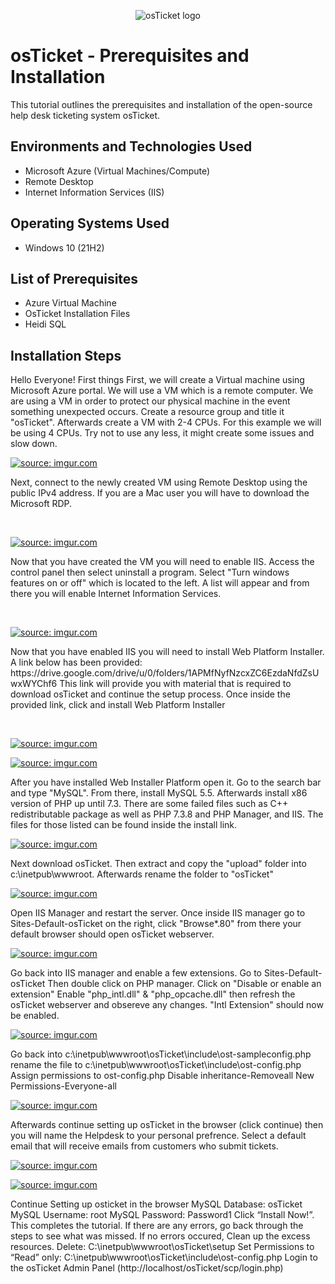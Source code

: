 <p align="center">
<img src="https://i.imgur.com/Clzj7Xs.png" alt="osTicket logo"/>
</p>

<h1>osTicket - Prerequisites and Installation</h1>
This tutorial outlines the prerequisites and installation of the open-source help desk ticketing system osTicket.<br />




<h2>Environments and Technologies Used</h2>

- Microsoft Azure (Virtual Machines/Compute)
- Remote Desktop
- Internet Information Services (IIS)

<h2>Operating Systems Used </h2>

- Windows 10</b> (21H2)

<h2>List of Prerequisites</h2>

- Azure Virtual Machine
- OsTicket Installation Files
- Heidi SQL

<h2>Installation Steps</h2>

Hello Everyone! First things First, we will create a Virtual machine using Microsoft Azure portal. We will use a VM which is a remote computer. We are using a VM in order to protect our physical machine in the event something unexpected occurs. Create a resource group and title it "osTicket". Afterwards create a VM with 2-4 CPUs. For this example we will be using 4 CPUs. Try not to use any less, it might create some issues and slow down.

<p>
<a href="https://imgur.com/KkTwoEQ"><img src="https://i.imgur.com/KkTwoEQ.jpg" title="source: imgur.com" /></a>
</p>
<p>
Next, connect to the newly created VM using Remote Desktop using the public IPv4 address. If you are a Mac user you will have to download the Microsoft RDP.
</p>
<br />

<p>
<a href="https://imgur.com/Mq939fY"><img src="https://i.imgur.com/Mq939fY.jpg" title="source: imgur.com" /></a>
</p>
<p>
Now that you have created the VM you will need to enable IIS. Access the control panel then select uninstall a program. Select "Turn windows features on or off" which is located to the left. A list will appear and from there you will enable Internet Information Services.
</p>
<br />

<p>
<a href="https://imgur.com/9HTz9T3"><img src="https://i.imgur.com/9HTz9T3.jpg" title="source: imgur.com" /></a>
</p>
<p>
Now that you have enabled IIS you will need to install Web Platform Installer. A link below has been provided: https://drive.google.com/drive/u/0/folders/1APMfNyfNzcxZC6EzdaNfdZsUwxWYChf6 This link will provide you with material that is required to download osTicket and continue the setup process. Once inside the provided link, click and install Web Platform Installer
</p>
<br />

<p>
<a href="https://imgur.com/PDq8gzi"><img src="https://i.imgur.com/PDq8gzi.jpg" title="source: imgur.com" /></a>
</p>
<p>
<a href="https://imgur.com/8jky0rf"><img src="https://i.imgur.com/8jky0rf.jpg" title="source: imgur.com" /></a>
</p>
After you have installed Web Installer Platform open it. Go to the search bar and type "MySQL". From there, install MySQL 5.5. Afterwards install x86 version of PHP up until 7.3. There are some failed files such as C++ redistributable package as well as PHP 7.3.8 and PHP Manager, and IIS. The files for those listed can be found inside the install link.
<br />

<p>
<a href="https://imgur.com/bo0ga6O"><img src="https://i.imgur.com/bo0ga6O.png" title="source: imgur.com" /></a>
</p>
Next download osTicket. Then extract and copy the "upload" folder into c:\inetpub\wwwroot. Afterwards rename the folder to "osTicket"
<br />

<p>
<a href="https://imgur.com/1CZSW4x"><img src="https://i.imgur.com/1CZSW4x.jpg" title="source: imgur.com" /></a>
</p>
Open IIS Manager and restart the server. Once inside IIS manager go to Sites-Default-osTicket on the right, click "Browse*.80" from there your default browser should open osTicket webserver.
<br />

<p>
<a href="https://imgur.com/AgU0mWb"><img src="https://i.imgur.com/AgU0mWb.jpg" title="source: imgur.com" /></a>
</p>
Go back into IIS manager and enable a few extensions. Go to Sites-Default-osTicket Then double click on PHP manager. Click on "Disable or enable an extension" Enable "php_intl.dll" & "php_opcache.dll" then refresh the osTicket webserver and obsereve any changes. "Intl Extension" should now be enabled.
<br />

<p>
<a href="https://imgur.com/reRRVTB"><img src="https://i.imgur.com/reRRVTB.png" title="source: imgur.com" /></a>
</p>
Go back into c:\inetpub\wwwroot\osTicket\include\ost-sampleconfig.php rename the file to c:\inetpub\wwwroot\osTicket\include\ost-config.php Assign permissions to ost-config.php Disable inheritance-Removeall New Permissions-Everyone-all
<br />

<p>
<a href="https://imgur.com/Jy3QuLM"><img src="https://i.imgur.com/Jy3QuLM.png" title="source: imgur.com" /></a>
</p>
Afterwards continue setting up osTicket in the browser (click continue) then you will name the Helpdesk to your personal prefrence. Select a default email that will receive emails from customers who submit tickets.
<br />

<p>
<a href="https://imgur.com/MAh3FMh"><img src="https://i.imgur.com/MAh3FMh.jpg" title="source: imgur.com" /></a>
</p>
<p>
<a href="https://imgur.com/IzWLIx8"><img src="https://i.imgur.com/IzWLIx8.jpg" title="source: imgur.com" /></a>
</p>
Continue Setting up osticket in the browser MySQL Database: osTicket MySQL Username: root MySQL Password: Password1 Click “Install Now!”. This completes the tutorial.  If there are any errors, go back through the steps to see what was missed. If no errors occured, Clean up the excess resources. Delete: C:\inetpub\wwwroot\osTicket\setup Set Permissions to “Read” only: C:\inetpub\wwwroot\osTicket\include\ost-config.php Login to the osTicket Admin Panel (http://localhost/osTicket/scp/login.php)
<br />
